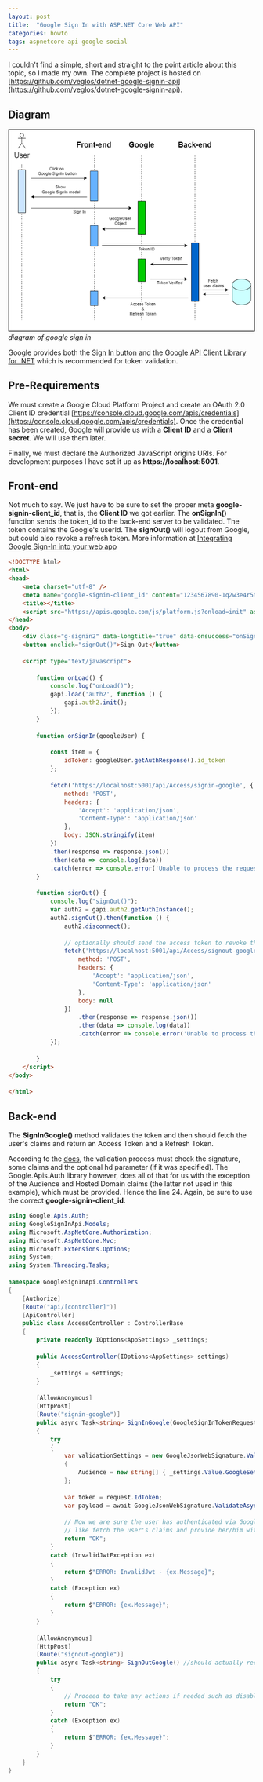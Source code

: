 ```yaml
---
layout: post
title:  "Google Sign In with ASP.NET Core Web API"
categories: howto 
tags: aspnetcore api google social
---
```


I couldn't find a simple, short and straight to the point article about this topic, so I made my own.
The complete project is hosted on [https://github.com/veglos/dotnet-google-signin-api](https://github.com/veglos/dotnet-google-signin-api).

## Diagram

![/diagram-of-google-sign-in](/assets/img/2021-05-02-google-signin-with-aspnetcore-web-api/diagram.png)
_diagram of google sign in_

Google provides both the [Sign In button](https://developers.google.com/identity/sign-in/web/sign-in) and the [Google API Client Library for .NET](https://www.nuget.org/packages/Google.Apis.Auth/) which is recommended for token validation.

## Pre-Requirements

We must create a Google Cloud Platform Project and create an OAuth 2.0 Client ID credential [https://console.cloud.google.com/apis/credentials](https://console.cloud.google.com/apis/credentials). Once the credential has been created, Google will provide us with a **Client ID** and a **Client secret**. We will use them later. 

Finally, we must declare the Authorized JavaScript origins URIs. For development purposes I have set it up as **https://localhost:5001**.

## Front-end

Not much to say. We just have to be sure to set the proper meta **google-signin-client_id**, that is, the **Client ID** we got earlier.
The **onSignIn()** function sends the token_id to the back-end server to be validated. The token contains the Google's userId.
The **signOut()** will logout from Google, but could also revoke a refresh token.
More information at [Integrating Google Sign-In into your web app](https://developers.google.com/identity/sign-in/web/sign-in)

```html
<!DOCTYPE html>
<html>
<head>
    <meta charset="utf-8" />
    <meta name="google-signin-client_id" content="1234567890-1q2w3e4r5t6y7u8i.apps.googleusercontent.com">
    <title></title>
    <script src="https://apis.google.com/js/platform.js?onload=init" async defer></script>
</head>
<body>
    <div class="g-signin2" data-longtitle="true" data-onsuccess="onSignIn"></div>
    <button onclick="signOut()">Sign Out</button>

    <script type="text/javascript">

        function onLoad() {
            console.log("onLoad()");
            gapi.load('auth2', function () {
                gapi.auth2.init();
            });
        }

        function onSignIn(googleUser) {

            const item = {
                idToken: googleUser.getAuthResponse().id_token
            };

            fetch('https://localhost:5001/api/Access/signin-google', {
                method: 'POST',
                headers: {
                    'Accept': 'application/json',
                    'Content-Type': 'application/json'
                },
                body: JSON.stringify(item)
            })
            .then(response => response.json())
            .then(data => console.log(data))
            .catch(error => console.error('Unable to process the request', error));
        }

        function signOut() {
            console.log("signOut()");
            var auth2 = gapi.auth2.getAuthInstance();
            auth2.signOut().then(function () {
                auth2.disconnect();

                // optionally should send the access token to revoke the refresh token too
                fetch('https://localhost:5001/api/Access/signout-google', {
                    method: 'POST',
                    headers: {
                        'Accept': 'application/json',
                        'Content-Type': 'application/json'
                    },
                    body: null
                })
                    .then(response => response.json())
                    .then(data => console.log(data))
                    .catch(error => console.error('Unable to process the request', error));
            });

        }
    </script>
</body>

</html>
```


## Back-end

The **SignInGoogle()** method validates the token and then should fetch the user's claims and return an Access Token and a Refresh Token.

According to the [docs](https://developers.google.com/identity/protocols/oauth2/openid-connect#validatinganidtoken), the validation process must check the signature, some claims and the optional hd parameter (if it was specified). The Google.Apis.Auth library however, does all of that for us with the exception of the Audience and Hosted Domain claims (the latter not used in this example), which must be provided. Hence the line 24. Again, be sure to use the correct **google-signin-client_id**.

```cs
using Google.Apis.Auth;
using GoogleSignInApi.Models;
using Microsoft.AspNetCore.Authorization;
using Microsoft.AspNetCore.Mvc;
using Microsoft.Extensions.Options;
using System;
using System.Threading.Tasks;

namespace GoogleSignInApi.Controllers
{
    [Authorize]
    [Route("api/[controller]")]
    [ApiController]
    public class AccessController : ControllerBase
    {
        private readonly IOptions<AppSettings> _settings;

        public AccessController(IOptions<AppSettings> settings)
        {
            _settings = settings;
        }

        [AllowAnonymous]
        [HttpPost]
        [Route("signin-google")]
        public async Task<string> SignInGoogle(GoogleSignInTokenRequest request)
        {
            try
            {
                var validationSettings = new GoogleJsonWebSignature.ValidationSettings
                {
                    Audience = new string[] { _settings.Value.GoogleSettings.ClientID }
                };

                var token = request.IdToken;
                var payload = await GoogleJsonWebSignature.ValidateAsync(token, validationSettings);

                // Now we are sure the user has authenticated via Google and we can proceed to do anything
                // like fetch the user's claims and provide her/him with an Access Token.
                return "OK";
            }
            catch (InvalidJwtException ex)
            {
                return $"ERROR: InvalidJwt - {ex.Message}";
            }
            catch (Exception ex)
            {
                return $"ERROR: {ex.Message}";
            }
        }

        [AllowAnonymous]
        [HttpPost]
        [Route("signout-google")]
        public async Task<string> SignOutGoogle() //should actually receive a request with the access token and the user Id.
        {
            try
            {
                // Proceed to take any actions if needed such as disabling or deleting the user's refresh token.
                return "OK";
            }
            catch (Exception ex)
            {
                return $"ERROR: {ex.Message}";
            }
        }
    }
}

```
